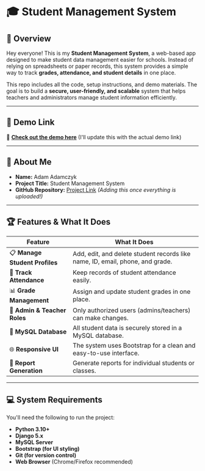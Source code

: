 # 🎓 Student Management System

## 📌 Overview
Hey everyone! This is my **Student Management System**, a web-based app designed to make student data management easier for schools. Instead of relying on spreadsheets or paper records, this system provides a simple way to track **grades, attendance, and student details** in one place. 

This repo includes all the code, setup instructions, and demo materials. The goal is to build a **secure, user-friendly, and scalable** system that helps teachers and administrators manage student information efficiently.

---

## 🎥 Demo Link
🔗 **[Check out the demo here](#)** (I'll update this with the actual demo link)

---

## 👤 About Me
- **Name:** Adam Adamczyk  
- **Project Title:** Student Management System  
- **GitHub Repository:** [Project Link](#) *(Adding this once everything is uploaded!)*  

---

## 🏆 Features & What It Does
| Feature                 | What It Does |
|------------------------|-------------|
| 📋 **Manage Student Profiles** | Add, edit, and delete student records like name, ID, email, phone, and grade. |
| 🎯 **Track Attendance** | Keep records of student attendance easily. |
| 📊 **Grade Management** | Assign and update student grades in one place. |
| 🔐 **Admin & Teacher Roles** | Only authorized users (admins/teachers) can make changes. |
| 📡 **MySQL Database** | All student data is securely stored in a MySQL database. |
| 🌐 **Responsive UI** | The system uses Bootstrap for a clean and easy-to-use interface. |
| 📃 **Report Generation** | Generate reports for individual students or classes. |

---

## 💻 System Requirements
You'll need the following to run the project:

- **Python 3.10+**
- **Django 5.x**
- **MySQL Server**
- **Bootstrap (for UI styling)**
- **Git (for version control)**
- **Web Browser** (Chrome/Firefox recommended)
